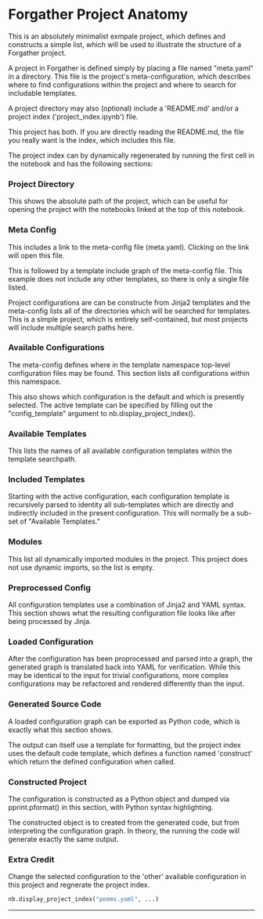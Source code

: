 # Forgather Project Anatomy

This is an absolutely minimalist exmpale project, which defines and constructs a simple list, which will be used to illustrate the structure of a Forgather project.

A project in Forgather is defined simply by placing a file named "meta.yaml" in a directory. This file is the project's meta-configuration, which describes where to find configurations within the project and where to search for includable templates.

A project directory may also (optional) include a 'README.md' and/or a project index ('project_index.ipynb') file.

This project has both. If you are directly reading the README.md, the file you really want is the index, which includes this file.

The project index can by dynamically regenerated by running the first cell in the notebook and has the following sections:

### Project Directory

This shows the absolute path of the project, which can be useful for opening the project with the notebooks linked at the top of this notebook.

### Meta Config

This includes a link to the meta-config file (meta.yaml). Clicking on the link will open this file.

This is followed by a template include graph of the meta-config file. This example does not include any other templates, so there is only a single file listed.

Project configurations are can be constructe from Jinja2 templates and the meta-config lists all of the directories which will be searched for templates. This is a simple project, which is entirely self-contained, but most projects will include multiple search paths here.

### Available Configurations

The meta-config defines where in the template namespace top-level configuration files may be found. This section lists all configurations within this namespace.

This also shows which configuration is the default and which is presently selected. The active template can be specified by filling out the "config_template" argument to nb.display_project_index().

### Available Templates

This lists the names of all available configuration templates within the template searchpath.

### Included Templates

Starting with the active configuration, each configuration template is recursively parsed to identity all sub-templates which are directly and indirectly included in the present configuration. This will normally be a sub-set of "Available Templates."

### Modules

This list all dynamically imported modules in the project. This project does not use dynamic imports, so the list is empty.

### Preprocessed Config

All configuration templates use a combination of Jinja2 and YAML syntax. This section shows what the resulting configuration file looks like after being processed by Jinja.

### Loaded Configuration

After the configuration has been proprocessed and parsed into a graph, the generated graph is translated back into YAML for verification. While this may be identical to the input for trivial configurations, more complex configurations may be refactored and rendered differently than the input.

### Generated Source Code

A loaded configuration graph can be exported as Python code, which is exactly what this section shows.

The output can itself use a template for formatting, but the project index uses the default code template, which defines a function named 'construct' which return the defined configuration when called.

### Constructed Project

The configuration is constructed as a Python object and dumped via pprint.pformat() in this section, with Python syntax highlighting.

The constructed object is to created from the generated code, but from interpreting the configuration graph. In theory, the running the code will generate exactly the same output.

### Extra Credit

Change the selected configuration to the 'other' available configuration in this project and regnerate the project index.

```python
nb.display_project_index("poems.yaml", ...)
```

---
